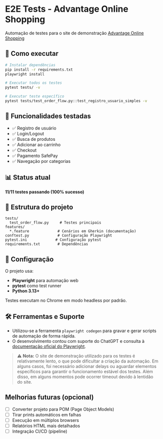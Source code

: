 # E2E Tests - Advantage Online Shopping

Automação de testes para o site de demonstração [Advantage Online Shopping](https://www.advantageonlineshopping.com)

## 🚀 Como executar

```bash
# Instalar dependências
pip install -r requirements.txt
playwright install

# Executar todos os testes
pytest tests/ -v

# Executar teste específico
pytest tests/test_order_flow.py::test_registro_usuario_simples -v
```

## 🧪 Funcionalidades testadas

- ✅ Registro de usuário
- ✅ Login/Logout
- ✅ Busca de produtos
- ✅ Adicionar ao carrinho
- ✅ Checkout
- ✅ Pagamento SafePay
- ✅ Navegação por categorias

## 📊 Status atual

**11/11 testes passando (100% sucesso)**

## 📁 Estrutura do projeto

```
tests/
  test_order_flow.py     # Testes principais
features/
  *.feature             # Cenários em Gherkin (documentação)
conftest.py             # Configuração Playwright
pytest.ini             # Configuração pytest
requirements.txt        # Dependências
```

## 🔧 Configuração

O projeto usa:
- **Playwright** para automação web
- **pytest** como test runner
- **Python 3.13+**

Testes executam no Chrome em modo headless por padrão.

## 🛠️ Ferramentas e Suporte

- Utilizou-se a ferramenta `playwright codegen` para gravar e gerar scripts de automação de forma rápida.
- O desenvolvimento contou com suporte do ChatGPT e consulta à [documentação oficial do Playwright](https://playwright.dev/python/).


> ⚠️ **Nota:** O site de demonstração utilizado para os testes é relativamente lento, o que pode dificultar a criação da automação. Em alguns casos, foi necessário adicionar delays ou aguardar elementos específicos para garantir o funcionamento estável dos testes. Além disso, em alguns momentos pode ocorrer timeout devido à lentidão do site.


## Melhorias futuras (opcional)
- [ ] Converter projeto para POM (Page Object Models)
- [ ] Tirar prints automáticos em falhas
- [ ] Execução em múltiplos browsers
- [ ] Relatórios HTML mais detalhados
- [ ] Integração CI/CD (pipeline)